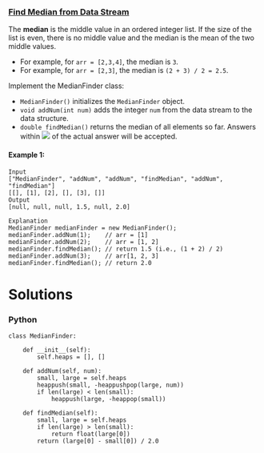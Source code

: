### [Find Median from Data Stream](https://leetcode.com/problems/find-median-from-data-stream/) <br>

The **median** is the middle value in an ordered integer list. If the size of the list is even, there is no middle value and the median is the mean of the two middle values.

 - For example, for `arr = [2,3,4]`, the median is `3`.
 - For example, for `arr = [2,3]`, the median is `(2 + 3) / 2 = 2.5`.

Implement the MedianFinder class:

 - `MedianFinder()` initializes the `MedianFinder` object.
 - `void addNum(int num)` adds the integer `num` from the data stream to the data structure.
 - `double findMedian()` returns the median of all elements so far. Answers within <img src="https://render.githubusercontent.com/render/math?math=10^-5"> of the actual answer will be accepted.




#### Example 1:

```
Input
["MedianFinder", "addNum", "addNum", "findMedian", "addNum", "findMedian"]
[[], [1], [2], [], [3], []]
Output
[null, null, null, 1.5, null, 2.0]

Explanation
MedianFinder medianFinder = new MedianFinder();
medianFinder.addNum(1);    // arr = [1]
medianFinder.addNum(2);    // arr = [1, 2]
medianFinder.findMedian(); // return 1.5 (i.e., (1 + 2) / 2)
medianFinder.addNum(3);    // arr[1, 2, 3]
medianFinder.findMedian(); // return 2.0

```


# Solutions

### Python
```
class MedianFinder:

    def __init__(self):
        self.heaps = [], []

    def addNum(self, num):
        small, large = self.heaps
        heappush(small, -heappushpop(large, num))
        if len(large) < len(small):
            heappush(large, -heappop(small))

    def findMedian(self):
        small, large = self.heaps
        if len(large) > len(small):
            return float(large[0])
        return (large[0] - small[0]) / 2.0

```
